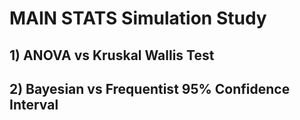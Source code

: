 # MAIN STATS Simulation Study 

## 1) ANOVA vs Kruskal Wallis Test 

## 2) Bayesian vs Frequentist 95% Confidence Interval 









